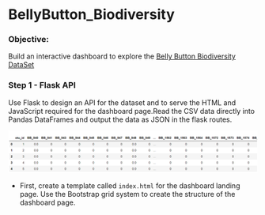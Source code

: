 # BellyButton_Biodiversity

### Objective:
Build an interactive dashboard to explore the [Belly Button Biodiversity DataSet](http://robdunnlab.com/projects/belly-button-biodiversity/)

### Step 1 - Flask API

Use Flask to design an API for the dataset and to serve the HTML and JavaScript required for the dashboard page.Read the CSV data directly into Pandas DataFrames and output the data as JSON in the flask routes.
  
  ![BellyButton_Biodiversity_Samples](images/OTUvsSample_Values.PNG)


* First, create a template called `index.html` for the dashboard landing page. Use the Bootstrap grid system to create the structure of the dashboard page.
